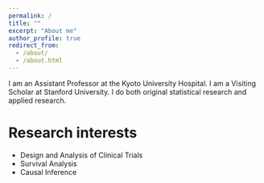 ```yaml
---
permalink: /
title: ""
excerpt: "About me"
author_profile: true
redirect_from: 
  - /about/
  - /about.html
---
```


I am an Assistant Professor at the Kyoto University Hospital. I am a Visiting Scholar at Stanford University. I do both original statistical research and applied research. 

Research interests
======
* Design and Analysis of Clinical Trials
* Survival Analysis
* Causal Inference

